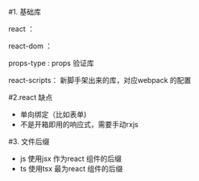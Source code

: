 #1. 基础库

react ：

react-dom ： 

props-type : props 验证库

react-scripts： 新脚手架出来的库，对应webpack 的配置

#2.react 缺点

+ 单向绑定（比如表单)
+ 不是开箱即用的响应式，需要手动rxjs


#3. 文件后缀

+ js 使用jsx 作为react 组件的后缀
+ ts 使用tsx 最为react 组件的后缀